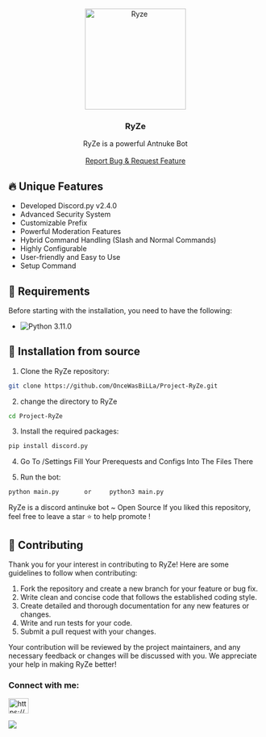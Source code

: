 <!-- PROJECT LOGO -->
<br />
<p align="center">
  <a href="https://github.com/OnceWasBiLLa/Project-RyZe">
    <img src="https://cdn.discordapp.com/attachments/1229371303480524934/1229403900021313597/apple-touch-icon.png?ex=662f8e9a&is=661d199a&hm=018763dce1d66ff0b032f163a195f8cb3bd233c1858c19ab5b4ab3500007eb2a&" alt="Ryze" width="200" height="200">
  </a>

  <h3 align="center">RyZe</h3>

  <p align="center">
    RyZe is  a powerful Antnuke Bot
    <br />
    <br />
    <a href="https://github.com/OnceWasBiLLa/Project-RyZe">Report Bug & Request Feature</a>
  </p>
</p>
<!-- ABOUT THE PROJECT -->

## 🔥 Unique Features

- Developed Discord.py v2.4.0
- Advanced Security System
- Customizable Prefix
- Powerful Moderation Features
- Hybrid Command Handling (Slash and Normal Commands)
- Highly Configurable
- User-friendly and Easy to Use
- Setup Command




## 🔧 Requirements

Before starting with the installation, you need to have the following:

- ![Python 3.11.0](https://img.shields.io/badge/Python_3.10-3) 



## 🚀 Installation from source

1. Clone the RyZe repository:

```bash
git clone https://github.com/OnceWasBiLLa/Project-RyZe.git
```

2. change the directory to RyZe

```bash
cd Project-RyZe
```

3. Install the required packages:

```bash
pip install discord.py
```

4. Go To /Settings Fill Your Prerequests and Configs Into The Files There

5. Run the bot:

```bash
python main.py       or     python3 main.py
```



RyZe is a discord antinuke bot ~ Open Source
If you liked this repository, feel free to leave a star ⭐ to help promote !

## 📜 Contributing

Thank you for your interest in contributing to RyZe! Here are some guidelines to follow when contributing:

1. Fork the repository and create a new branch for your feature or bug fix.
2. Write clean and concise code that follows the established coding style.
3. Create detailed and thorough documentation for any new features or changes.
4. Write and run tests for your code.
5. Submit a pull request with your changes.

Your contribution will be reviewed by the project maintainers, and any necessary feedback or changes will be discussed with you. We appreciate your help in making RyZe better!

<h3 align="left">Connect with me:</h3>
<p align="left">
<a href="https://discord.gg/easyaxis" target="blank"><img align="center" src="https://raw.githubusercontent.com/rahuldkjain/github-profile-readme-generator/master/src/images/icons/Social/discord.svg" alt="https://discord.gg/packers" height="30" width="40" /></a>
</p>


<a href="https://github.com/OnceWasBiLLa/Project-RyZe/graphs/contributors">
  <img src="https://img.shields.io/badge/Python_3.10-3" />
</a>
